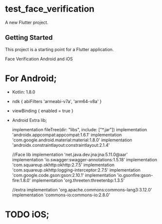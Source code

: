 # test_face_verification

A new Flutter project.

## Getting Started

This project is a starting point for a Flutter application.

Face Verification Android and iOS


# For Android;

+ Kotlin: 1.8.0
+ ndk {
  abiFilters 'armeabi-v7a', 'arm64-v8a'
  }
+ viewBinding { enabled = true }
+ Android Extra lib;

    implementation fileTree(dir: "libs", include: ["*.jar"])
    implementation 'androidx.appcompat:appcompat:1.6.1'
    implementation 'com.google.android.material:material:1.8.0'
    implementation 'androidx.constraintlayout:constraintlayout:2.1.4'

    //Face lib
    implementation 'net.java.dev.jna:jna:5.11.0@aar'
    implementation 'io.swagger:swagger-annotations:1.5.18'
    implementation 'com.squareup.okhttp:okhttp:2.7.5'
    implementation 'com.squareup.okhttp:logging-interceptor:2.7.5'
    implementation 'com.google.code.gson:gson:2.10.1'
    implementation 'io.gsonfire:gson-fire:1.8.0'
    implementation 'org.threeten:threetenbp:1.3.5'

    //extra
    implementation 'org.apache.commons:commons-lang3:3.12.0'
    implementation 'commons-io:commons-io:2.8.0'



# TODO iOS; 